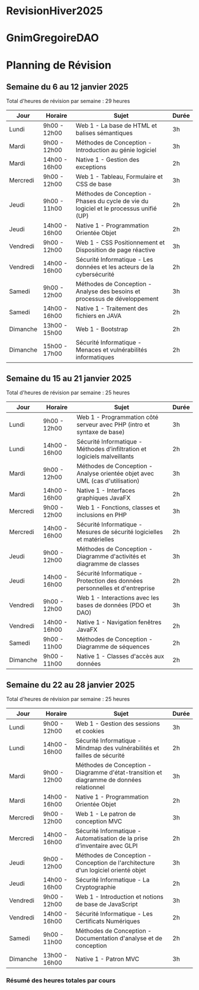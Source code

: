 
# RevisionHiver2025
# GnimGregoireDAO
# Planning de Révision

## Semaine du 6 au 12 janvier 2025
Total d'heures de révision par semaine : 29 heures

| Jour      | Horaire                | Sujet                                      | Durée |
|-----------|------------------------|--------------------------------------------|-------|
| Lundi     | 9h00 - 12h00           | Web 1 - La base de HTML et balises sémantiques    | 3h    |
| Mardi     | 9h00 - 12h00           | Méthodes de Conception - Introduction au génie logiciel | 3h    |
| Mardi     | 14h00 - 16h00          | Native 1 - Gestion des exceptions          | 2h    |
| Mercredi  | 9h00 - 12h00           | Web 1 - Tableau, Formulaire et CSS de base | 3h    |
| Jeudi     | 9h00 - 11h00           | Méthodes de Conception - Phases du cycle de vie du logiciel et le processus unifié (UP) | 2h    |
| Jeudi     | 14h00 - 16h00          | Native 1 - Programmation Orientée Objet    | 2h    |
| Vendredi  | 9h00 - 12h00           | Web 1 - CSS Positionnement et Disposition de page réactive | 3h    |
| Vendredi  | 14h00 - 16h00          | Sécurité Informatique - Les données et les acteurs de la cybersécurité | 2h    |
| Samedi    | 9h00 - 12h00           | Méthodes de Conception - Analyse des besoins et processus de développement | 3h    |
| Samedi    | 14h00 - 16h00          | Native 1 - Traitement des fichiers en JAVA | 2h    |
| Dimanche  | 13h00 - 15h00          | Web 1 - Bootstrap                          | 2h    |
| Dimanche  | 15h00 - 17h00          | Sécurité Informatique - Menaces et vulnérabilités informatiques | 2h    |

## Semaine du 15 au 21 janvier 2025
Total d'heures de révision par semaine : 25 heures

| Jour      | Horaire                | Sujet                                      | Durée |
|-----------|------------------------|--------------------------------------------|-------|
| Lundi     | 9h00 - 12h00           | Web 1 - Programmation côté serveur avec PHP (intro et syntaxe de base) | 3h    |
| Lundi     | 14h00 - 16h00          | Sécurité Informatique - Méthodes d’infiltration et logiciels malveillants | 2h    |
| Mardi     | 9h00 - 12h00           | Méthodes de Conception - Analyse orientée objet avec UML (cas d'utilisation) | 3h    |
| Mardi     | 14h00 - 16h00          | Native 1 - Interfaces graphiques JavaFX    | 2h    |
| Mercredi  | 9h00 - 12h00           | Web 1 - Fonctions, classes et inclusions en PHP | 3h    |
| Mercredi  | 14h00 - 16h00          | Sécurité Informatique - Mesures de sécurité logicielles et matérielles | 2h    |
| Jeudi     | 9h00 - 12h00           | Méthodes de Conception - Diagramme d'activités et diagramme de classes | 3h    |
| Jeudi     | 14h00 - 16h00          | Sécurité Informatique - Protection des données personnelles et d'entreprise | 2h    |
| Vendredi  | 9h00 - 12h00           | Web 1 - Interactions avec les bases de données (PDO et DAO) | 3h    |
| Vendredi  | 14h00 - 16h00          | Native 1 - Navigation fenêtres JavaFX      | 2h    |
| Samedi    | 9h00 - 11h00           | Méthodes de Conception - Diagramme de séquences | 2h    |
| Dimanche  | 9h00 - 11h00           | Native 1 - Classes d'accès aux données     | 2h    |

## Semaine du 22 au 28 janvier 2025
Total d'heures de révision par semaine : 25 heures

| Jour      | Horaire                | Sujet                                      | Durée |
|-----------|------------------------|--------------------------------------------|-------|
| Lundi     | 9h00 - 12h00           | Web 1 - Gestion des sessions et cookies    | 3h    |
| Lundi     | 14h00 - 16h00          | Sécurité Informatique - Mindmap des vulnérabilités et failles de sécurité | 2h    |
| Mardi     | 9h00 - 12h00           | Méthodes de Conception - Diagramme d'état-transition et diagramme de données relationnel | 3h    |
| Mardi     | 14h00 - 16h00          | Native 1 - Programmation Orientée Objet    | 2h    |
| Mercredi  | 9h00 - 12h00           | Web 1 - Le patron de conception MVC        | 3h    |
| Mercredi  | 14h00 - 16h00          | Sécurité Informatique - Automatisation de la prise d’inventaire avec GLPI | 2h    |
| Jeudi     | 9h00 - 12h00           | Méthodes de Conception - Conception de l'architecture d'un logiciel orienté objet | 3h    |
| Jeudi     | 14h00 - 16h00          | Sécurité Informatique - La Cryptographie | 2h    |
| Vendredi  | 9h00 - 12h00           | Web 1 - Introduction et notions de base de JavaScript | 3h    |
| Vendredi  | 14h00 - 16h00          | Sécurité Informatique - Les Certificats Numériques | 2h    |
| Samedi    | 9h00 - 11h00           | Méthodes de Conception - Documentation d'analyse et de conception | 2h    |
| Dimanche  | 13h00 - 16h00          | Native 1 - Patron MVC                      | 3h    |

### Résumé des heures totales par cours



